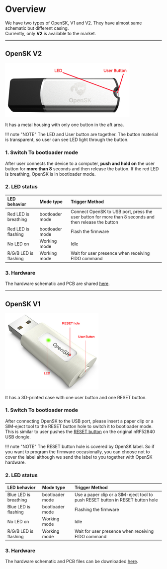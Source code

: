 # Overview

We have two types of OpenSK, V1 and V2.  They have almost same schematic but different casing.  
Currently, only **V2** is available to the market.

-----
## OpenSK V2
<img alt="OpenSK V1" src="../images/G9_OpenSK_logo.png" width="400px">  

It has a metal housing with only one button in the aft area.  

!!! note "NOTE"
    The LED and User button are together. The button material is transparent, so user can see LED light through the button.
    
### 1. Switch To bootloader mode
After user connects the device to a computer, **push and hold on** the user button for **more than 8** seconds and then release the button. If the red LED is breathing, OpenSK is in bootloader mode.  

### 2. LED status
| LED behavior |  Mode type | Trigger Method |
| :-- | :-- | :-- |
| Red LED is breathing | bootloader mode | Connect OpenSK to USB port, press the user button for more than 8 seconds and then release the button  |
| Red LED is flashing | bootloader mode | Flash the firmware |
| No LED on | Working mode | Idle |
| R/G/B LED is flashing | Working mode | Wait for user presence when receiving FIDO command |  

### 3. Hardware
The hardware schematic and PCB are shared [here](hardware_files/OpenSK_V2.zip). 

-----
## OpenSK V1
<img alt="OpenSK V1" src="../images/K46_with_label_reset.png" width="300px">  

It has a 3D-printed case with one user button and one RESET button.

### 1. Switch To bootloader mode
After connecting OpenSK to the USB port, please insert a paper clip or a SIM-eject tool to the RESET button hole to switch it to bootloader mode. This is similar to user pushes the [RESET button](https://infocenter.nordicsemi.com/index.jsp?topic=%2Fug_nrf52840_dongle%2FUG%2Fnrf52840_Dongle%2Fprogramming.html) on the original nRF52840 USB dongle.  

!!! note "NOTE"
    The RESET button hole is covered by OpenSK label. So if you want to program the firmware occasionally, you can choose not to cover the label although we send the label to you together with OpenSK hardware.

### 2. LED status
| LED behavior |  Mode type | Trigger Method |
| :-- | :-- | :-- |
| Blue LED is breathing | bootloader mode | Use a paper clip or a SIM-eject tool to push RESET button in RESET button hole |
| Blue LED is flashing | bootloader mode | Flashing the firmware |
| No LED on | Working mode | Idle |
| R/G/B LED is flashing | Working mode | Wait for user presence when receiving FIDO command |

### 3. Hardware
The hardware schematic and PCB files can be downloaded [here](hardware_files/OpenSK_V1.zip). 
